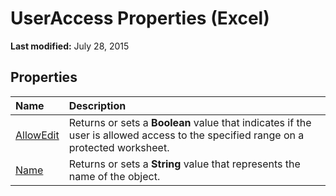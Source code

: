 
# UserAccess Properties (Excel)

 **Last modified:** July 28, 2015


## Properties



|**Name**|**Description**|
|:-----|:-----|
| [AllowEdit](11fc172a-4757-bd14-e0ab-63c9048df981.md)|Returns or sets a  **Boolean** value that indicates if the user is allowed access to the specified range on a protected worksheet.|
| [Name](8a0d694b-58b6-22d3-47e5-6ade061f94b0.md)|Returns or sets a  **String** value that represents the name of the object.|
